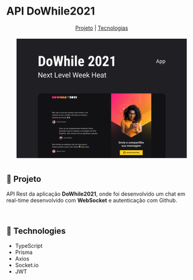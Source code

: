 # API DoWhile2021

<p align="center">
  <a href="#-projeto">Projeto</a> |
  <a href="#-technologies">Tecnologias</a>
</p>


<p align="center" style="margin-bottom: 40px; margin-top: 20px;">
  <img style="max-width: 450px" src=".github/capa.png" />
</p>

## 🔖 Projeto

<p>
  API Rest da aplicação <b>DoWhile2021</b>, onde foi desenvolvido um chat em real-time desenvolvido com <b>WebSocket</b> e autenticação com Github.
</p>

<br>

## 🚀 Technologies

* TypeScript
* Prisma
* Axios
* Socket.io
* JWT

